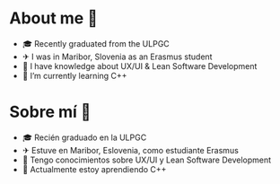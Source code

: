 # About me 👾

- 🎓 Recently graduated from the ULPGC
- ✈  I was in Maribor, Slovenia as an Erasmus student
- 🧠 I have knowledge about UX/UI & Lean Software Development
- 🌱 I’m currently learning C++

# Sobre mí 👾

- 🎓 Recién graduado en la ULPGC
- ✈ Estuve en Maribor, Eslovenia, como estudiante Erasmus
- 🧠 Tengo conocimientos sobre UX/UI y Lean Software Development
- 🌱 Actualmente estoy aprendiendo C++
<!--
**HecSanBen/HecSanBen** is a ✨ _special_ ✨ repository because its `README.md` (this file) appears on your GitHub profile.

Here are some ideas to get you started:

- 🔭 I’m currently working on ...
- 🌱 I’m currently learning ...
- 👯 I’m looking to collaborate on ...
- 🤔 I’m looking for help with ...
- 💬 Ask me about ...
- 📫 How to reach me: ...
- 😄 Pronouns: ...
- ⚡ Fun fact: ...
-->
